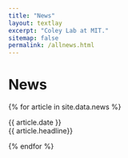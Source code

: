 ```yaml
---
title: "News"
layout: textlay
excerpt: "Coley Lab at MIT."
sitemap: false
permalink: /allnews.html
---
```


# News

{% for article in site.data.news %}
<p>{{ article.date }} <br> {{ article.headline}}</p>
{% endfor %}
